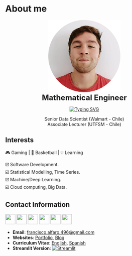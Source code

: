 # About me

<p>
<center>
<img src="../../images/yo.png" width="230" alt="My Image" /><br>
<font size="5">  
    <strong>  Mathematical Engineer  </strong>
</font>  
<p align="center">
    <a href="https://git.io/typing-svg"><img src="https://readme-typing-svg.herokuapp.com?font=Fira+Code&size=19&duration=3000&pause=1000&color=e69138&center=true&vCenter=true&width=477&lines=Developer,+Speaker,+Teacher;Open+Source+Contributor" alt="Typing SVG" /></a>
</p>
Senior Data Scientist (Walmart - Chile)<br>
Associate Lecturer (UTFSM - Chile)
</center>
</p>

## Interests
🎮 Gaming | 🏀 Basketball | 💡 Learning 

☑️ Software Development.  <br>
☑️ Statistical Modelling, Time Series. <br> 
☑️ Machine/Deep Learning.  <br> 
☑️ Cloud computing, Big Data.

## Contact Information

<p align="left"> 
<a href="https://www.github.com/fralfaro" target="_blank" rel="noreferrer"><img src="https://icones.pro/wp-content/uploads/2021/06/icone-github-orange.png" width="32" height="32" /></a>
<a href="https://gitlab.com/fralfaro" target="_blank" rel="noreferrer"><img src="https://cdn.worldvectorlogo.com/logos/gitlab.svg" width="32" height="32" /></a>
<a href="https://www.linkedin.com/in/faam" target="_blank" rel="noreferrer"><img src="https://www.pngmart.com/files/21/Linkedin-PNG-Clipart.png" width="32" height="32" /></a> 
<a href="https://www.stackoverflow.com/users/12886284/fralfaro" target="_blank" rel="noreferrer"><img src="https://raw.githubusercontent.com/danielcranney/readme-generator/main/public/icons/socials/stackoverflow.svg" width="32" height="32" /></a>
<a href="http://www.medium.com/@fralfaro" target="_blank" rel="noreferrer"><img src="https://upload.wikimedia.org/wikipedia/commons/thumb/3/32/Eo_circle_orange_letter-m.svg/1200px-Eo_circle_orange_letter-m.svg.png" width="32" height="32" /></a>
<a href="https://www.kaggle.com/faamds" target="_blank" rel="noreferrer"><img src="https://upload.wikimedia.org/wikipedia/commons/thumb/3/37/Eo_circle_orange_letter-k.svg/1200px-Eo_circle_orange_letter-k.svg.png" width="32" height="32" /></a>
</p>


- **Email**: francisco.alfaro.496@gmail.com
- **Websites**: [Portfolio](https://fralfaro.github.io/portfolio/), [Blog](https://fralfaro.github.io/portfolio/blog/)
- **Curriculum Vitae**: [English](https://drive.google.com/file/d/1X-iYm9jzQmjO95-LkrKeDGUXigUbHfxI/view?usp=sharing), [Spanish](https://drive.google.com/file/d/1dgGfEKgSJwr9lObHGAOYQjSN9m0Grk_7/view?usp=sharing)
- **Streamlit Version**: [![Streamlit](https://static.streamlit.io/badges/streamlit_badge_black_white.svg)](https://portfolio-st.streamlit.app/)


